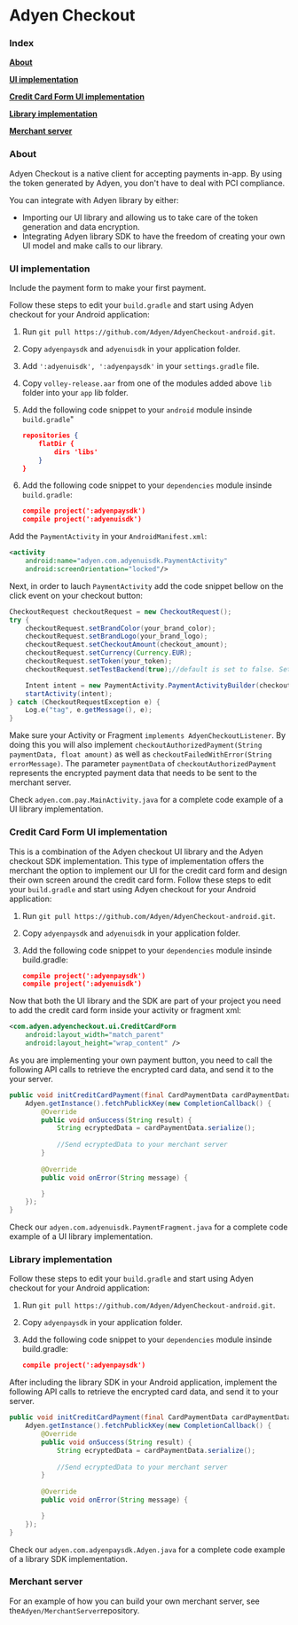 # Adyen Checkout

### Index
**[About](#about)**

**[UI implementation](#ui-implementation)**

**[Credit Card Form UI implementation](#credit-card-form-ui-implementation)**

**[Library implementation](#library-implementation)**

**[Merchant server](#merchant-server)**

### About

Adyen Checkout is a native client for accepting payments in-app.
By using the token generated by Adyen, you don't have to deal with PCI compliance. 

You can integrate with Adyen library by either:
* Importing our UI library and allowing us to take care of the token generation and data encryption. 
* Integrating Adyen library SDK to have the freedom of creating your own UI model and make calls to our library.

### UI implementation

Include the payment form to make your first payment.

Follow these steps to edit your `build.gradle` and start using Adyen checkout for your Android application:
1. Run `git pull https://github.com/Adyen/AdyenCheckout-android.git`.
2. Copy `adyenpaysdk` and `adyenuisdk` in your application folder.
3. Add `':adyenuisdk', ':adyenpaysdk'` in your `settings.gradle` file. 
4. Copy `volley-release.aar` from one of the modules added above `lib` folder into your `app` lib folder.
5. Add the following code snippet to your `android` module insinde `build.gradle`"

    ``` json
    repositories {
        flatDir {
            dirs 'libs'
        }
    }
    ```

6. Add the following code snippet to your `dependencies` module insinde `build.gradle`:

    ``` json
    compile project(':adyenpaysdk')
    compile project(':adyenuisdk')
    ```
    
Add the `PaymentActivity` in your `AndroidManifest.xml`:

``` xml
<activity
    android:name="adyen.com.adyenuisdk.PaymentActivity"
    android:screenOrientation="locked"/>
```

Next, in order to lauch `PaymentActivity` add the code snippet bellow on the click event on your checkout button:

```java
CheckoutRequest checkoutRequest = new CheckoutRequest();
try {
    checkoutRequest.setBrandColor(your_brand_color);
    checkoutRequest.setBrandLogo(your_brand_logo);
    checkoutRequest.setCheckoutAmount(checkout_amount);
    checkoutRequest.setCurrency(Currency.EUR);
    checkoutRequest.setToken(your_token);
    checkoutRequest.setTestBackend(true);//default is set to false. Set it to true if you want to use Adyen's test back-end.

    Intent intent = new PaymentActivity.PaymentActivityBuilder(checkoutRequest).build(this, context);
    startActivity(intent);
} catch (CheckoutRequestException e) {
    Log.e("tag", e.getMessage(), e);
}
```

Make sure your Activity or Fragment `implements AdyenCheckoutListener`. By doing this you will also implement `checkoutAuthorizedPayment(String paymentData, float amount)`
as well as `checkoutFailedWithError(String errorMessage)`. The parameter `paymentData` of `checkoutAuthorizedPayment` represents the encrypted payment
data that needs to be sent to the merchant server.

Check `adyen.com.pay.MainActivity.java` for a complete code example of a UI library implementation.

### Credit Card Form UI implementation

This is a combination of the Adyen checkout UI library and the Adyen checkout SDK implementation. This type of implementation
offers the merchant the option to implement our UI for the credit card form and design their own screen around the credit card form. 
Follow these steps to edit your `build.gradle` and start using Adyen checkout for your Android application:

1. Run `git pull https://github.com/Adyen/AdyenCheckout-android.git`.
2. Copy `adyenpaysdk` and `adyenuisdk` in your application folder.
3. Add the following code snippet to your `dependencies` module insinde build.gradle:

    ```json
    compile project(':adyenpaysdk')
    compile project(':adyenuisdk')
    ```
    
Now that both the UI library and the SDK are part of your project you need to add the credit card form inside your activity or fragment xml:

``` xml
<com.adyen.adyencheckout.ui.CreditCardForm
    android:layout_width="match_parent"
    android:layout_height="wrap_content" />
```

As you are implementing your own payment button, you need to call the following API calls to retrieve the encrypted card data, and send it to the your server.

```java
public void initCreditCardPayment(final CardPaymentData cardPaymentData) {
    Adyen.getInstance().fetchPublickKey(new CompletionCallback() {
        @Override
        public void onSuccess(String result) {
            String ecryptedData = cardPaymentData.serialize();
            
            //Send ecryptedData to your merchant server
        }
        
        @Override
        public void onError(String message) {

        }
    });
}
```

Check our `adyen.com.adyenuisdk.PaymentFragment.java` for a complete code example of a UI library implementation.

### Library implementation

Follow these steps to edit your `build.gradle` and start using Adyen checkout for your Android application:
1. Run `git pull https://github.com/Adyen/AdyenCheckout-android.git`.
2. Copy `adyenpaysdk` in your application folder.
3. Add the following code snippet to your `dependencies` module insinde build.gradle:

    ```json
    compile project(':adyenpaysdk')
    ```
    
After including the library SDK in your Android application, implement the following API calls to retrieve the encrypted card data, and send it to your server.

```java
public void initCreditCardPayment(final CardPaymentData cardPaymentData) {
    Adyen.getInstance().fetchPublickKey(new CompletionCallback() {
        @Override
        public void onSuccess(String result) {
            String ecryptedData = cardPaymentData.serialize();
            
            //Send ecryptedData to your merchant server
        }
        
        @Override
        public void onError(String message) {

        }
    });
}
```

Check our `adyen.com.adyenpaysdk.Adyen.java` for a complete code example of a library SDK implementation.

### Merchant server

For an example of how you can build your own merchant server, see the`Adyen/MerchantServer`repository.

